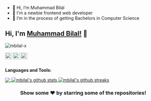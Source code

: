 - 👋 Hi, I’m Muhammad Bilal
- 👀 I'm a newbie frontend web developer
- 🌱 I’m in the process of getting Bachelors in Computer Science



## Hi, I'm [Muhammad Bilal!]() 👋

<p align="left"> <img src="https://komarev.com/ghpvc/?username=mbilal-x&label=Views&color=blue&style=plastic" alt="mbilal-x" /> </p>

<!-- <a href="https://twitter.com/imthepk">
  <img align="left" alt="Pawan's Twitter" width="22px" src="https://cdn.jsdelivr.net/npm/simple-icons@v3/icons/twitter.svg" />
</a> -->

<a href="https://www.linkedin.com/in/muhammad-bilal-14b854207">
  <img align="left" alt="mbilal's Linkdein" width="22px" src="https://cdn.jsdelivr.net/npm/simple-icons@v3/icons/linkedin.svg" />
</a>
<a href="https://github.com/mbilal-x">
  <img align="left" alt="mbilal's Github" width="22px" src="https://cdn.jsdelivr.net/npm/simple-icons@v3/icons/github.svg" />
</a>

<!-- <a href="https://t.me/imthepk">
  <img align="left" alt="Pawan's Telegram" width="22px" src="https://cdn.jsdelivr.net/npm/simple-icons@v3/icons/telegram.svg" />
</a> -->

<a href="https://instagram.com/mbilal_x/">
  <img align="left" alt="mbilal's Instagram" width="22px" src="https://cdn.jsdelivr.net/npm/simple-icons@v3/icons/instagram.svg" />
</a>
<!-- <a href="https://www.facebook.com/imthepk/">
  <img align="left" alt="Pawan's Facebook" width="22px" src="https://cdn.jsdelivr.net/npm/simple-icons@v3/icons/facebook.svg" />
</a> -->
<!-- <a href="https://www.youtube.com/mtechviral/">
  <img align="left" alt="Pawan's Youtube" width="22px" src="https://cdn.jsdelivr.net/npm/simple-icons@v3/icons/youtube.svg" />
</a> -->

<br/>
<br/>


<!-- [![Twitter: imthepk](https://img.shields.io/twitter/follow/imthepk?style=social)](https://twitter.com/imthepk)
[![Linkedin: imthepk](https://img.shields.io/badge/-imthepk-blue?style=flat-square&logo=Linkedin&logoColor=white&link=https://www.linkedin.com/in/imthepk/)](https://www.linkedin.com/in/imthepk/)
[![GitHub iampawan](https://img.shields.io/github/followers/iampawan?label=follow&style=social)](https://github.com/iampawan) -->
<!-- [![website](https://img.shields.io/badge/PortfolioWebsite-pawan.live-2648ff?style=flat-square&logo=google-chrome)](https://mohammadbilal.me/)
 -->

**Languages and Tools:**  
<!-- 
<code><img height="20" src="https://raw.githubusercontent.com/github/explore/80688e429a7d4ef2fca1e82350fe8e3517d3494d/topics/javascript/javascript.png"></code> -->
<!-- 
<code><img height="20" src="https://raw.githubusercontent.com/github/explore/80688e429a7d4ef2fca1e82350fe8e3517d3494d/topics/flutter/flutter.png"></code>
<code><img height="20" src="https://raw.githubusercontent.com/github/explore/80688e429a7d4ef2fca1e82350fe8e3517d3494d/topics/dart/dart.png"></code>
<code><img height="20" src="https://raw.githubusercontent.com/github/explore/80688e429a7d4ef2fca1e82350fe8e3517d3494d/topics/android/android.png"></code>
<code><img height="20" src="https://raw.githubusercontent.com/github/explore/80688e429a7d4ef2fca1e82350fe8e3517d3494d/topics/javascript/javascript.png"></code>
<code><img height="20" src="https://raw.githubusercontent.com/github/explore/80688e429a7d4ef2fca1e82350fe8e3517d3494d/topics/vue/vue.png"></code>
<code><img height="20" src="https://raw.githubusercontent.com/github/explore/80688e429a7d4ef2fca1e82350fe8e3517d3494d/topics/nodejs/nodejs.png"></code>     -->

<a href="https://github.com/mbilal-x">
  <img align="center" src="https://github-readme-stats.vercel.app/api/top-langs/?username=mbilal-x&theme=dark&hide_langs_below=1" />
</a>
<a href="https://github.com/mbilal-x">
 <img align="center" src="https://github-readme-stats.vercel.app/api?username=mbilal-x&show_icons=true&theme=dark&line_height=27" alt="mbilal's github stats"/>
</a>
<a href="https://github.com/mbilal-x">
 <img align="center" src="https://github-readme-streak-stats.herokuapp.com/?user=mbilal-x&theme=dark&line_height=27" alt="mbilal's github streaks"/>
</a>

<div align="center">

### Show some ❤️ by starring some of the repositories!

</div>

